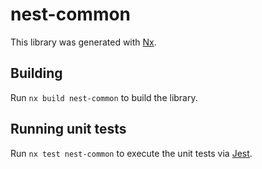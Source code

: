 # nest-common

This library was generated with [Nx](https://nx.dev).

## Building

Run `nx build nest-common` to build the library.

## Running unit tests

Run `nx test nest-common` to execute the unit tests via [Jest](https://jestjs.io).
